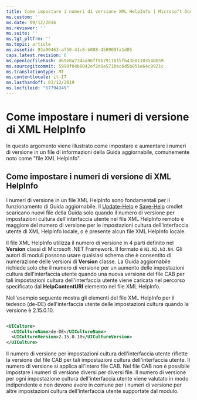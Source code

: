 ```yaml
---
title: Come impostare i numeri di versione XML HelpInfo | Microsoft Docs
ms.custom: ''
ms.date: 09/12/2016
ms.reviewer: ''
ms.suite: ''
ms.tgt_pltfrm: ''
ms.topic: article
ms.assetid: 93a00463-af58-41c8-b088-450909fa1d05
caps.latest.revision: 6
ms.openlocfilehash: d69e8a734aa96ff9b7911815fb43b81103548b59
ms.sourcegitcommit: 5990f04b8042ef2d8e571bec6d5b051e64c9921c
ms.translationtype: MT
ms.contentlocale: it-IT
ms.lasthandoff: 03/12/2019
ms.locfileid: "57794349"
---
```

# <a name="how-to-set-helpinfo-xml-version-numbers"></a>Come impostare i numeri di versione di XML HelpInfo

In questo argomento viene illustrato come impostare e aumentare i numeri di versione in un file di informazioni della Guida aggiornabile, comunemente noto come "file XML HelpInfo".

## <a name="how-to-set-helpinfo-xml-version-numbers"></a>Come impostare i numeri di versione di XML HelpInfo

I numeri di versione in un file XML HelpInfo sono fondamentali per il funzionamento di Guida aggiornabile. Il [Update-Help](/powershell/module/Microsoft.PowerShell.Core/Update-Help) e [Save-Help](/powershell/module/Microsoft.PowerShell.Core/Update-Help) cmdlet scaricano nuovi file della Guida solo quando il numero di versione per impostazioni cultura dell'interfaccia utente nel file XML HelpInfo remoto è maggiore del numero di versione per le impostazioni cultura dell'interfaccia utente di XML HelpInfo locale, o è presente alcun file XML HelpInfo locale.

Il file XML HelpInfo utilizza il numero di versione in 4 parti definito nel **Version** classi di Microsoft .NET Framework. Il formato è `N1.N2.N3.N4`. Gli autori di moduli possono usare qualsiasi schema che è consentito di numerazione delle versioni di **Version** classe. La Guida aggiornabile richiede solo che il numero di versione per un aumento delle impostazioni cultura dell'interfaccia utente quando una nuova versione del file CAB per tali impostazioni cultura dell'interfaccia utente viene caricata nel percorso specificato dal **HelpContentURI** elemento nel file XML HelpInfo.

Nell'esempio seguente mostra gli elementi del file XML HelpInfo per il tedesco (de-DE) dell'interfaccia utente delle impostazioni cultura quando la versione è 2.15.0.10.

```xml

<UICulture>
  <UICultureName>de-DE</UICultureName>
  <UICultureVersion>2.15.0.10</UICultureVersion>
</UICulture>
```

Il numero di versione per impostazioni cultura dell'interfaccia utente riflette la versione del file CAB per tali impostazioni cultura dell'interfaccia utente. Il numero di versione si applica all'intero file CAB. Nel file CAB non è possibile impostare i numeri di versione diversi per diversi file. Il numero di versione per ogni impostazione cultura dell'interfaccia utente viene valutato in modo indipendente e non devono avere in comune per i numeri di versione per altre impostazioni cultura dell'interfaccia utente supportate dal modulo.
